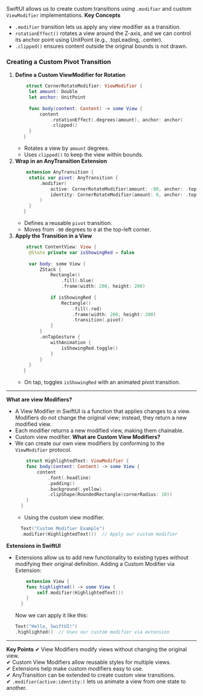 SwiftUI allows us to create custom transitions using `.modifier` and custom `ViewModifier` implementations.
**Key Concepts**
- `.modifier` transition lets us apply any view modifier as a transition.
- `rotationEffect()` rotates a view around the Z-axis, and we can control its anchor point using UnitPoint (e.g., .topLeading, .center).
- `.clipped()` ensures content outside the original bounds is not drawn.

### Creating a Custom Pivot Transition
1. **Define a Custom ViewModifier for Rotation**
   ```Swift
       struct CornerRotateModifier: ViewModifier {
        let amount: Double
        let anchor: UnitPoint
    
        func body(content: Content) -> some View {
            content
                .rotationEffect(.degrees(amount), anchor: anchor)
                .clipped()
        }
      }
   ```
   - Rotates a view by `amount` degrees.
   - Uses `clipped()` to keep the view within bounds.
2. **Wrap in an AnyTransition Extension**
   ```Swift
       extension AnyTransition {
        static var pivot: AnyTransition {
            .modifier(
                active: CornerRotateModifier(amount: -90, anchor: .topLeading),
                identity: CornerRotateModifier(amount: 0, anchor: .topLeading)
            )
        }
      }
   ```
   - Defines a reusable `pivot` transition.
   - Moves from `-90` degrees to `0` at the top-left corner.
3. **Apply the Transition in a View**
   ```Swift
       struct ContentView: View {
        @State private var isShowingRed = false
    
        var body: some View {
            ZStack {
                Rectangle()
                    .fill(.blue)
                    .frame(width: 200, height: 200)
    
                if isShowingRed {
                    Rectangle()
                        .fill(.red)
                        .frame(width: 200, height: 200)
                        .transition(.pivot)
                }
            }
            .onTapGesture {
                withAnimation {
                    isShowingRed.toggle()
                }
            }
        }
      }
   ```
   - On tap, toggles `isShowingRed` with an animated pivot transition.

---------

**What are view Modifiers?**
  - A View Modifier in SwiftUI is a function that applies changes to a view. Modifiers do not change the original view; instead, they return a new modified view.
  - Each modifier returns a new modified view, making them chainable.
  - Custom view modifier.
**What are Custom View Modifiers?**
  - We can create our own view modifiers by conforming to the `ViewModifier` protocol.
    ```Swift
        struct HighlightedText: ViewModifier {
        func body(content: Content) -> some View {
            content
                .font(.headline)
                .padding()
                .background(.yellow)
                .clipShape(RoundedRectangle(cornerRadius: 10))
        }
      }
    ```
    - Using the custom view modifier.
    ```Swift
      Text("Custom Modifier Example")
      .modifier(HighlightedText())  // Apply our custom modifier
    ```
**Extensions in SwiftUI**
  - Extensions allow us to add new functionality to existing types without modifying their original definition.
    Adding a Custom Modifier via Extension:
    ```Swift
        extension View {
        func highlighted() -> some View {
            self.modifier(HighlightedText())
        }
      }
    ```
    Now we can apply it like this:
    ```Swift
    Text("Hello, SwiftUI!")
    .highlighted()  // Uses our custom modifier via extension
    ```

----------
**Key Points**
✔ View Modifiers modify views without changing the original view.<br>
✔ Custom View Modifiers allow reusable styles for multiple views.<br>
✔ Extensions help make custom modifiers easy to use.<br>
✔ AnyTransition can be extended to create custom view transitions.<br>
✔ `.modifier(active:identity:)` lets us animate a view from one state to another.<br>
